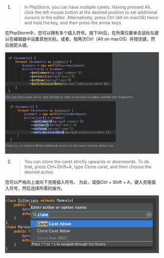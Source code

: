 1. > In PhpStorm, you can have multiple carets. Having pressed Alt, click the left mouse button at the desired position to set additional cursors in the editor. Alternatively, press Ctrl (Alt on macOS) twice and hold the key, and then press the arrow keys.

在PhpStorm中，您可以拥有多个插入符号。按下Alt后，在所需位置单击鼠标左键以在编辑器中设置其他光标。或者，按两次Ctrl（Alt on macOS）并按住键，然后按箭头键。

![20190313094650.png](img/20190313094650.png)


2. > You can clone the caret strictly upwards or downwards. To do that, press Ctrl+Shift+A, type Clone caret, and then choose the desired action.

您可以严格向上或向下克隆插入符号。
为此，请按Ctrl + Shift + A，键入克隆插入符号，然后选择所需的操作。

![20190314104521.png](img/20190314104521.png)
